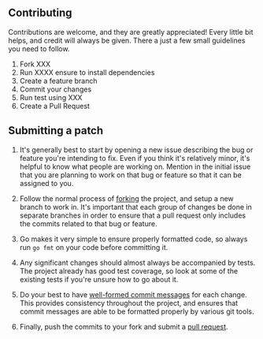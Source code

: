## Contributing

Contributions are welcome, and they are greatly appreciated! Every
little bit helps, and credit will always be given. There a just a few small
guidelines you need to follow.

  1. Fork XXX
  2. Run XXXX ensure to install dependencies
  3. Create a feature branch
  4. Commit your changes
  5. Run test using XXX
  6. Create a Pull Request

## Submitting a patch

  1. It's generally best to start by opening a new issue describing the bug or
     feature you're intending to fix.  Even if you think it's relatively minor,
     it's helpful to know what people are working on.  Mention in the initial
     issue that you are planning to work on that bug or feature so that it can
     be assigned to you.

  2. Follow the normal process of [forking][] the project, and setup a new
     branch to work in.  It's important that each group of changes be done in
     separate branches in order to ensure that a pull request only includes the
     commits related to that bug or feature.

  3. Go makes it very simple to ensure properly formatted code, so always run
     `go fmt` on your code before committing it.

  4. Any significant changes should almost always be accompanied by tests.  The
     project already has good test coverage, so look at some of the existing
     tests if you're unsure how to go about it.

  5. Do your best to have [well-formed commit messages][] for each change.
     This provides consistency throughout the project, and ensures that commit
     messages are able to be formatted properly by various git tools.

  6. Finally, push the commits to your fork and submit a [pull request][].

[forking]: https://help.github.com/articles/fork-a-repo
[well-formed commit messages]: http://tbaggery.com/2008/04/19/a-note-about-git-commit-messages.html
[squash]: http://git-scm.com/book/en/Git-Tools-Rewriting-History#Squashing-Commits
[pull request]: https://help.github.com/articles/creating-a-pull-request

